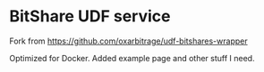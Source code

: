 # BitShare UDF service
Fork from https://github.com/oxarbitrage/udf-bitshares-wrapper

Optimized for Docker. Added example page and other stuff I need.